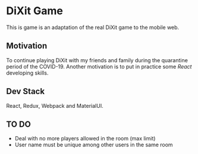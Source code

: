 # DiXit Game

This is game is an adaptation of the real DiXit game to the mobile web. 

## Motivation 

To continue playing DiXit with my friends and family during the quarantine period of the COVID-19. Another motivation is to put in practice some _React_ developing skills. 

## Dev Stack

React, Redux, Webpack and MaterialUI.

## TO DO

* Deal with no more players allowed in the room (max limit)
* User name must be unique among other users in the same room